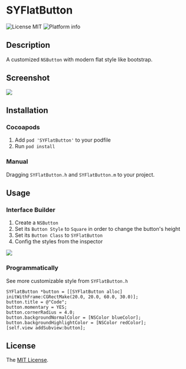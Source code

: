 # SYFlatButton

![License MIT](https://img.shields.io/github/license/mashape/apistatus.svg)
![Platform info](https://img.shields.io/badge/platform-macOS-lightgrey.svg)

## Description

A customized `NSButton` with modern flat style like bootstrap.

## Screenshot

![](https://raw.githubusercontent.com/Sunnyyoung/SYFlatButton/master/Screenshot/Screenshot.png)

## Installation

### Cocoapods

1. Add `pod 'SYFlatButton'` to your podfile
2. Run `pod install`

### Manual

Dragging `SYFlatButton.h` and `SYFlatButton.m` to your project.

## Usage

### Interface Builder

1. Create a `NSButton`
2. Set its `Button Style` to `Square` in order to change the button's height
3. Set its `Button Class` to `SYFlatButton`
4. Config the styles from the inspector

![](https://raw.githubusercontent.com/Sunnyyoung/SYFlatButton/master/Screenshot/InterfaceBuilder.png)

### Programmatically

See more customizable style from `SYFlatButton.h`

```objc
SYFlatButton *button = [[SYFlatButton alloc] initWithFrame:CGRectMake(20.0, 20.0, 60.0, 30.0)];
button.title = @"Code";
button.momentary = YES;
button.cornerRadius = 4.0;
button.backgroundNormalColor = [NSColor blueColor];
button.backgroundHighlightColor = [NSColor redColor];
[self.view addSubview:button];
```

## License
The [MIT License](LICENSE).
